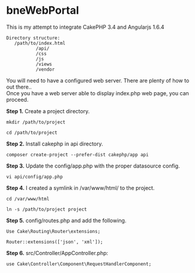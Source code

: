 # bneWebPortal
This is my attempt to integrate CakePHP 3.4 and Angularjs 1.6.4

```
Directory structure:
   /path/to/index.html
           /api/
           /css
           /js
           /views
           /vendor
```

You will need to have a configured web server.  There are plenty of how to out there..  
Once you have a web server able to display index.php web page, you can proceed.

**Step 1.** Create a project directory.
```
mkdir /path/to/project

cd /path/to/project
```

**Step 2.** Install cakephp in api directory.
```
composer create-project --prefer-dist cakephp/app api
```

**Step 3.** Update the config/app.php with the proper datasource config.
```
vi api/config/app.php
```

**Step 4.** I created a symlink in /var/www/html/ to the project.
```
cd /var/www/html

ln -s /path/to/project project
```

**Step 5.**  config/routes.php and add the following.
```
Use Cake\Routing\Router\extensions;

Router::extensions(['json', 'xml']);
```

**Step 6.** src/Controller/AppController.php:
```
use Cake\Controller\Component\RequestHandlerComponent;
```
